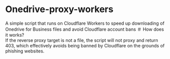 # Onedrive-proxy-workers
A simple script that runs on Cloudflare Workers to speed up downloading of Onedrive for Business files and avoid Cloudflare account bans
＃ How does it works?  
If the reverse proxy target is not a file, the script will not proxy and return 403, which effectively avoids being banned by Cloudflare on the grounds of phishing websites.
